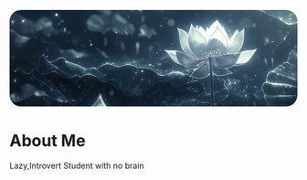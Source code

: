 <div align="center">
  <img 
    src="img/kCkHROSi.jpeg" 
    alt="Image" 
    style="
      width: 100vw; 
      /* Hapus height dan object-fit sementara */
      border-radius: 20px;
    " 
  />
</div>

# About Me
Lazy,Introvert Student with no brain
